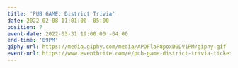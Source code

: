 ```yaml
---
title: 'PUB GAME: District Trivia'
date: 2022-02-08 11:01:00 -05:00
position: 7
event-date: 2022-03-31 19:00:00 -04:00
end-time: '09PM'
giphy-url: https://media.giphy.com/media/APDFlaP8poxD9DV1PM/giphy.gif
event-url: https://www.eventbrite.com/e/pub-game-district-trivia-tickets-265154663737
---
```


